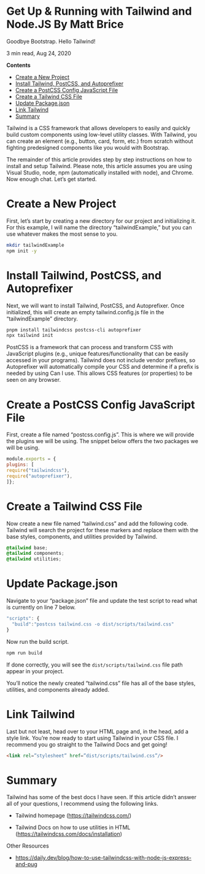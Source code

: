 

<h1>Get Up & Running with Tailwind and Node.JS By Matt Brice</h1> 

Goodbye Bootstrap. Hello Tailwind!

3 min read, Aug 24, 2020

**Contents**

- [Create a New Project](#create-a-new-project)
- [Install Tailwind, PostCSS, and Autoprefixer](#install-tailwind-postcss-and-autoprefixer)
- [Create a PostCSS Config JavaScript File](#create-a-postcss-config-javascript-file)
- [Create a Tailwind CSS File](#create-a-tailwind-css-file)
- [Update Package.json](#update-packagejson)
- [Link Tailwind](#link-tailwind)
- [Summary](#summary)


Tailwind is a CSS framework that allows developers to easily and quickly build custom components using low-level utility classes. With Tailwind, you can create an element (e.g., button, card, form, etc.) from scratch without fighting predesigned components like you would with Bootstrap.

The remainder of this article provides step by step instructions on how to install and setup Tailwind. Please note, this article assumes you are using Visual Studio, node, npm (automatically installed with node), and Chrome. Now enough chat. Let’s get started.

# Create a New Project

First, let’s start by creating a new directory for our project and initializing it. For this example, I will name the directory “tailwindExample,” but you can use whatever makes the most sense to you.

```sh
mkdir tailwindExample
npm init -y
```

# Install Tailwind, PostCSS, and Autoprefixer

Next, we will want to install Tailwind, PostCSS, and Autoprefixer. Once initialized, this will create an empty tailwind.config.js file in the “tailwindExample” directory.

```sh
pnpm install tailwindcss postcss-cli autoprefixer
npx tailwind init

```

PostCSS is a framework that can process and transform CSS with JavaScript plugins (e.g., unique features/functionality that can be easily accessed in your programs). Tailwind does not include vendor prefixes, so Autoprefixer will automatically compile your CSS and determine if a prefix is needed by using Can I use. This allows CSS features (or properties) to be seen on any browser.

# Create a PostCSS Config JavaScript File

First, create a file named “postcss.config.js”. This is where we will provide the plugins we will be using. The snippet below offers the two packages we will be using.

```js
module.exports = {
plugins: [
require("tailwindcss"),
require("autoprefixer"),
]};

```


# Create a Tailwind CSS File

Now create a new file named “tailwind.css” and add the following code. Tailwind will search the project for these markers and replace them with the base styles, components, and utilities provided by Tailwind.

```css
@tailwind base;
@tailwind components;
@tailwind utilities;

```

# Update Package.json

Navigate to your “package.json” file and update the test script to read what is currently on line 7 below. 

```js
"scripts": {
  "build":"postcss tailwind.css -o dist/scripts/tailwind.css"
}
```
Now run the build script.

```sh
npm run build
``` 

If done correctly, you will see the `dist/scripts/tailwind.css` file path appear in your project.

You’ll notice the newly created “tailwind.css” file has all of the base styles, utilities, and components already added.

# Link Tailwind

Last but not least, head over to your HTML page and, in the head, add a style link. You’re now ready to start using Tailwind in your CSS file. I recommend you go straight to the Tailwind Docs and get going!

```html
<link rel=”stylesheet” href=”dist/scripts/tailwind.css”/>

```

# Summary
Tailwind has some of the best docs I have seen. If this article didn’t answer all of your questions, I recommend using the following links.

- Tailwind homepage (https://tailwindcss.com/) 

- Tailwind Docs on how to use utilities in HTML (https://tailwindcss.com/docs/installation)

Other Resources

- https://daily.dev/blog/how-to-use-tailwindcss-with-node-js-express-and-pug

